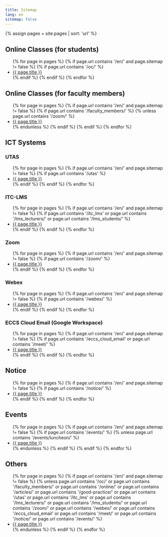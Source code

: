 ```yaml
---
title: Sitemap
lang: en
sitemap: false
---
```


{% assign pages = site.pages | sort: 'url' %}

## Online Classes (for students)

<ul>
{% for page in pages %}
  {% if page.url contains '/en/' and page.sitemap != false %}
    {% if page.url contains '/oc/' %}
      <li><a href="{{ page.url | replace: '.html', '' }}">{{ page.title }}</a></li>
    {% endif %}
  {% endif %}
{% endfor %}
</ul>

## Online Classes (for faculty members)

<ul>
{% for page in pages %}
  {% if page.url contains '/en/' and page.sitemap != false %}
    {% if page.url contains '/faculty_members/' %}
      {% unless page.url contains '/zoom/' %}
      <li><a href="{{ page.url | replace: '.html', '' }}">{{ page.title }}</a></li>
      {% endunless %}
    {% endif %}
  {% endif %}
{% endfor %}
</ul>

## ICT Systems

### UTAS

<ul>
{% for page in pages %}
  {% if page.url contains '/en/' and page.sitemap != false %}
    {% if page.url contains '/utas' %}
      <li><a href="{{ page.url | replace: '.html', '' }}">{{ page.title }}</a></li>
    {% endif %}
  {% endif %}
{% endfor %}
</ul>

### ITC-LMS

<ul>
{% for page in pages %}
  {% if page.url contains '/en/' and page.sitemap != false %}
    {% if page.url contains '/itc_lms' or page.url contains '/lms_lecturers/' or page.url contains '/lms_students/' %}
      <li><a href="{{ page.url | replace: '.html', '' }}">{{ page.title }}</a></li>
    {% endif %}
  {% endif %}
{% endfor %}
</ul>

### Zoom

<ul>
{% for page in pages %}
  {% if page.url contains '/en/' and page.sitemap != false %}
    {% if page.url contains '/zoom/' %}
      <li><a href="{{ page.url | replace: '.html', '' }}">{{ page.title }}</a></li>
    {% endif %}
  {% endif %}
{% endfor %}
</ul>

### Webex

<ul>
{% for page in pages %}
  {% if page.url contains '/en/' and page.sitemap != false %}
    {% if page.url contains '/webex/' %}
      <li><a href="{{ page.url | replace: '.html', '' }}">{{ page.title }}</a></li>
    {% endif %}
  {% endif %}
{% endfor %}
</ul>

### ECCS Cloud Email (Google Workspace)

<ul>
{% for page in pages %}
  {% if page.url contains '/en/' and page.sitemap != false %}
    {% if page.url contains '/eccs_cloud_email' or page.url contains '/meet/' %}
      <li><a href="{{ page.url | replace: '.html', '' }}">{{ page.title }}</a></li>
    {% endif %}
  {% endif %}
{% endfor %}
</ul>

## Notice

<ul>
{% for page in pages %}
  {% if page.url contains '/en/' and page.sitemap != false %}
    {% if page.url contains '/notice/' %}
      <li><a href="{{ page.url | replace: '.html', '' }}">{{ page.title }}</a></li>
    {% endif %}
  {% endif %}
{% endfor %}
</ul>

<!--

## オンラインを活用するために

<ul>
{% for page in pages %}
  {% if page.url contains '/en/' and page.sitemap != false %}
    {% if page.url contains '/online/' %}
      <li><a href="{{ page.url | replace: '.html', '' }}">{{ page.title }}</a></li>
    {% endif %}
  {% endif %}
{% endfor %}
{% for page in pages %}
  {% if page.url contains '/en/' and page.sitemap != false %}
    {% if page.url contains '/articles/' %}
      <li><a href="{{ page.url | replace: '.html', '' }}">{{ page.title }}</a></li>
    {% endif %}
  {% endif %}
{% endfor %}
</ul>

### グッドプラクティス

<ul>
{% for page in pages %}
  {% if page.url contains '/en/' and page.sitemap != false %}
    {% if page.url contains '/good-practice/' %}
      <li><a href="{{ page.url | replace: '.html', '' }}">{{ page.title }}</a></li>
    {% endif %}
  {% endif %}
{% endfor %}
</ul>

-->

## Events

<ul>
{% for page in pages %}
  {% if page.url contains '/en/' and page.sitemap != false %}
    {% if page.url contains '/events/' %}
      {% unless page.url contains '/events/luncheon/' %}
      <li><a href="{{ page.url | replace: '.html', '' }}">{{ page.title }}</a></li>
      {% endunless %}
    {% endif %}
  {% endif %}
{% endfor %}
</ul>

<!--

### オンライン授業情報交換会

<ul>
{% for page in pages %}
  {% if page.url contains '/en/' and page.sitemap != false %}
    {% if page.url contains '/events/luncheon/' %}
      <li><a href="{{ page.url | replace: '.html', '' }}">{{ page.title }}</a></li>
    {% endif %}
  {% endif %}
{% endfor %}
</ul>

-->

## Others

<ul>
{% for page in pages %}
  {% if page.url contains '/en/' and page.sitemap != false %}
    {% unless page.url contains '/oc/' or page.url contains '/faculty_members/' or page.url contains '/online/' or page.url contains '/articles/' or page.url contains '/good-practice/' or page.url contains '/utas' or page.url contains '/itc_lms' or page.url contains '/lms_lecturers/' or page.url contains '/lms_students/' or page.url contains '/zoom/' or page.url contains '/webex/' or page.url contains '/eccs_cloud_email' or page.url contains '/meet/' or page.url contains '/notice/' or page.url contains '/events/' %}
      <li><a href="{{ page.url | replace: '.html', '' }}">{{ page.title }}</a></li>
    {% endunless %}
  {% endif %}
{% endfor %}
</ul>
